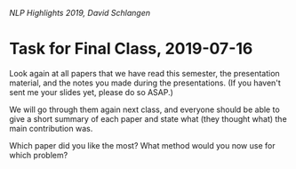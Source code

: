 *NLP Highlights 2019, David Schlangen*

# Task for Final Class, 2019-07-16

Look again at all papers that we have read this semester, the presentation material, and the notes you made during the presentations. (If you haven't sent me your slides yet, please do so ASAP.)

We will go through them again next class, and everyone should be able to give a short summary of each paper and state what (they thought what) the main contribution was.

Which paper did you like the most? What method would you now use for which problem?
